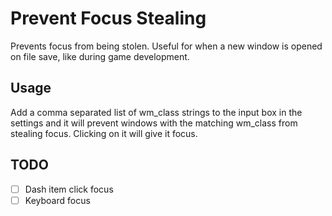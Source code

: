 # Prevent Focus Stealing

Prevents focus from being stolen.
Useful for when a new window is opened on file save, like during game development.

## Usage

Add a comma separated list of wm_class strings to the input box in the settings and it will prevent windows with the matching wm_class from stealing focus. Clicking on it will give it focus.

## TODO
- [ ] Dash item click focus
- [ ] Keyboard focus